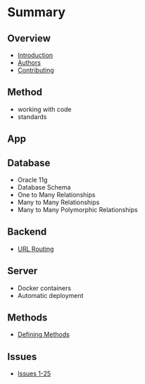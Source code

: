 # Summary

## Overview

* [Introduction](README.md)
* [Authors](inca-o-pagina.md)
* [Contributing](contributing.md)

## Method
  * working with code
  * standards

## App

  ## Database

  * Oracle 11g
  * Database Schema
  * One to Many Relationships
  * Many to Many Relationships
  * Many to Many Polymorphic Relationships

  ## Backend
  * [URL Routing](routes.md)

  ## Server

  * Docker containers
  * Automatic deployment

## Methods

* [Defining Methods](methods.md)

## Issues

* [Issues 1-25](1-25.md)
